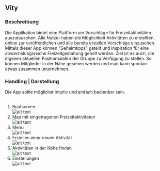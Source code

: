 Vity
-
### Beschreibung
Die Applikation bietet eine Plattform um Vorschläge für Freizeitaktivitäten auszutauschen. Alle Nutzer haben die Möglichkeit Aktivitäten zu erstellten, online zur veröffentlichen und alle bereits erstellen Vorschläge einzusehen. Mittels dieser App können "Geheimtipps" geteilt und Inspiration für eine abwechslungsreiche Freizeitgestaltung geholt werden. Ziel ist es auch, die eigenen aktuellen Positionsdaten der Gruppe zu Verfügung zu stellen. So können Mitglieder in der Nähe gesehen werden und man kann spontan etwas zusammen unternehmen.</br>

### Handling | Darstellung
Die App sollte möglichst intuitiv und einfach bedienbar sein.<br/><br/>
1. Bootscreen<br/>
![alt text][bootscreen]<br/>
2. Map mit eingetragenen Freizeitaktivitäten<br/>
![alt text][map]<br/>
3. Menu<br/>
![alt text][menu]<br/>
4. Erstellen einer neuen Aktivität<br/>
![alt text][activity_new]<br/>
5. Aktivitäten in der Nähe finden<br/>
![alt text][activity_search]<br/>
6. Einstellungen<br/>
![alt text][settings]<br/>

[bootscreen]: /res/readme/bootscreen.jpg "Bootscreen"
[activity_new]: /res/readme/activity_new.jpg "Acitity New"
[activity_search]: /res/readme/activity_search.jpg "Acitity Search"
[map]: /res/readme/map.jpg "Map"
[menu]: /res/readme/menu.jpg "Menu"
[settings]: /res/readme/settings.jpg "Settings"